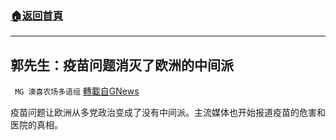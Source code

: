 ###  [:house:返回首頁](https://github.com/ourhimalayas/txt)
---


## 郭先生：疫苗问题消灭了欧洲的中间派
` MG 澳喜农场多语组` [轉載自GNews](https://gnews.org/zh-hans/1567667/)

疫苗问题让欧洲从多党政治变成了没有中间派。主流媒体也开始报道疫苗的危害和医院的真相。
